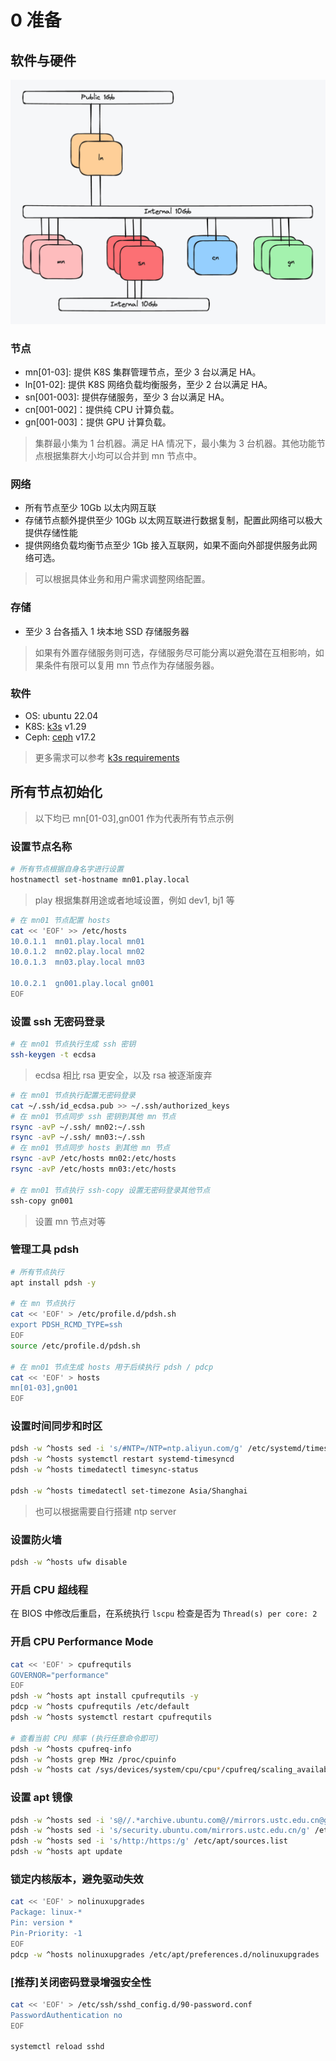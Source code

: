 # 0 准备

## 软件与硬件

![k8s-arch](images/k8s-arch.png)

### 节点

- mn[01-03]: 提供 K8S 集群管理节点，至少 3 台以满足 HA。
- ln[01-02]: 提供 K8S 网络负载均衡服务，至少 2 台以满足 HA。
- sn[001-003]: 提供存储服务，至少 3 台以满足 HA。
- cn[001-002]：提供纯 CPU 计算负载。
- gn[001-003]：提供 GPU 计算负载。

> 集群最小集为 1 台机器。满足 HA 情况下，最小集为 3 台机器。其他功能节点根据集群大小均可以合并到 mn 节点中。

### 网络

- 所有节点至少 10Gb 以太内网互联
- 存储节点额外提供至少 10Gb 以太网互联进行数据复制，配置此网络可以极大提供存储性能
- 提供网络负载均衡节点至少 1Gb 接入互联网，如果不面向外部提供服务此网络可选。

> 可以根据具体业务和用户需求调整网络配置。

### 存储

- 至少 3 台各插入 1 块本地 SSD 存储服务器

> 如果有外置存储服务则可选，存储服务尽可能分离以避免潜在互相影响，如果条件有限可以复用 mn 节点作为存储服务器。

### 软件

- OS: ubuntu 22.04
- K8S: [k3s](https://k3s.io/) v1.29
- Ceph: [ceph](https://docs.ceph.com/en/latest/releases/) v17.2

> 更多需求可以参考 [k3s requirements](https://docs.k3s.io/zh/installation/requirements)

## 所有节点初始化

> 以下均已 mn[01-03],gn001 作为代表所有节点示例

### 设置节点名称

```sh
# 所有节点根据自身名字进行设置
hostnamectl set-hostname mn01.play.local
```

> play 根据集群用途或者地域设置，例如 dev1, bj1 等

```sh
# 在 mn01 节点配置 hosts
cat << 'EOF' >> /etc/hosts
10.0.1.1  mn01.play.local mn01
10.0.1.2  mn02.play.local mn02
10.0.1.3  mn03.play.local mn03

10.0.2.1  gn001.play.local gn001
EOF
```

### 设置 ssh 无密码登录

```sh
# 在 mn01 节点执行生成 ssh 密钥
ssh-keygen -t ecdsa
```

> ecdsa 相比 rsa 更安全，以及 rsa 被逐渐废弃

```sh
# 在 mn01 节点执行配置无密码登录
cat ~/.ssh/id_ecdsa.pub >> ~/.ssh/authorized_keys
# 在 mn01 节点同步 ssh 密钥到其他 mn 节点
rsync -avP ~/.ssh/ mn02:~/.ssh
rsync -avP ~/.ssh/ mn03:~/.ssh
# 在 mn01 节点同步 hosts 到其他 mn 节点
rsync -avP /etc/hosts mn02:/etc/hosts
rsync -avP /etc/hosts mn03:/etc/hosts

# 在 mn01 节点执行 ssh-copy 设置无密码登录其他节点
ssh-copy gn001
```

> 设置 mn 节点对等

### 管理工具 pdsh

```sh
# 所有节点执行
apt install pdsh -y

# 在 mn 节点执行
cat << 'EOF' > /etc/profile.d/pdsh.sh
export PDSH_RCMD_TYPE=ssh
EOF
source /etc/profile.d/pdsh.sh

# 在 mn01 节点生成 hosts 用于后续执行 pdsh / pdcp
cat << 'EOF' > hosts
mn[01-03],gn001
EOF
```

### 设置时间同步和时区

```sh
pdsh -w ^hosts sed -i 's/#NTP=/NTP=ntp.aliyun.com/g' /etc/systemd/timesyncd.conf
pdsh -w ^hosts systemctl restart systemd-timesyncd
pdsh -w ^hosts timedatectl timesync-status

pdsh -w ^hosts timedatectl set-timezone Asia/Shanghai
```

> 也可以根据需要自行搭建 ntp server

### 设置防火墙

```sh
pdsh -w ^hosts ufw disable
```

### 开启 CPU 超线程

在 BIOS 中修改后重启，在系统执行 `lscpu` 检查是否为 `Thread(s) per core: 2`

### 开启 CPU Performance Mode

```sh
cat << 'EOF' > cpufrequtils
GOVERNOR="performance"
EOF
pdsh -w ^hosts apt install cpufrequtils -y
pdcp -w ^hosts cpufrequtils /etc/default
pdsh -w ^hosts systemctl restart cpufrequtils

# 查看当前 CPU 频率 (执行任意命令即可)
pdsh -w ^hosts cpufreq-info
pdsh -w ^hosts grep MHz /proc/cpuinfo
pdsh -w ^hosts cat /sys/devices/system/cpu/cpu*/cpufreq/scaling_available_governors
```

### 设置 apt 镜像

```sh
pdsh -w ^hosts sed -i 's@//.*archive.ubuntu.com@//mirrors.ustc.edu.cn@g' /etc/apt/sources.list
pdsh -w ^hosts sed -i 's/security.ubuntu.com/mirrors.ustc.edu.cn/g' /etc/apt/sources.list
pdsh -w ^hosts sed -i 's/http:/https:/g' /etc/apt/sources.list
pdsh -w ^hosts apt update
```

### 锁定内核版本，避免驱动失效

```sh
cat << 'EOF' > nolinuxupgrades
Package: linux-*
Pin: version *
Pin-Priority: -1
EOF
pdcp -w ^hosts nolinuxupgrades /etc/apt/preferences.d/nolinuxupgrades
```

### [推荐]关闭密码登录增强安全性

```sh
cat << 'EOF' > /etc/ssh/sshd_config.d/90-password.conf
PasswordAuthentication no
EOF

systemctl reload sshd
```
